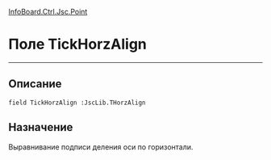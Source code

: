 ﻿---
Link: InfoBoard.Ctrl.Jsc.Point.@TickHorzAlign
---

<!---  Навигация
[Имя проекта](#) :
-->
[InfoBoard.Ctrl.Jsc.Point](Default)

# Поле TickHorzAlign
---

## Описание

    field TickHorzAlign :JscLib.THorzAlign

<!--
## Аргументы{#Args}

### Аргумент1

Описание аргумента 1
-->

## Назначение

Выравнивание подписи деления оси по горизонтали.

<!--
## Пример

    TickHorzAlign...
-->

